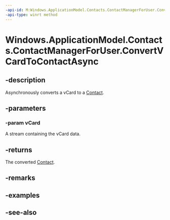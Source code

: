 ----api-id: M:Windows.ApplicationModel.Contacts.ContactManagerForUser.ConvertVCardToContactAsync(Windows.Storage.Streams.IRandomAccessStreamReference)
-api-type: winrt method
---<!-- Method syntaxpublic Windows.Foundation.IAsyncOperation<Windows.ApplicationModel.Contacts.Contact> ConvertVCardToContactAsync(Windows.Storage.Streams.IRandomAccessStreamReference vCard)--># Windows.ApplicationModel.Contacts.ContactManagerForUser.ConvertVCardToContactAsync## -descriptionAsynchronously converts a vCard to a [Contact](contact.md).## -parameters### -param vCardA stream containing the vCard data.## -returnsThe converted [Contact](contact.md).## -remarks## -examples## -see-also